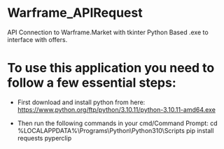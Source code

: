 # Warframe_APIRequest
API Connection to Warframe.Market with tkinter Python Based .exe to interface with offers.

# To use this application you need to follow a few essential steps:
- First download and install python from here: https://www.python.org/ftp/python/3.10.11/python-3.10.11-amd64.exe

- Then run the following commands in your cmd/Command Prompt:
cd %LOCALAPPDATA%\Programs\Python\Python310\Scripts
pip install requests pyperclip